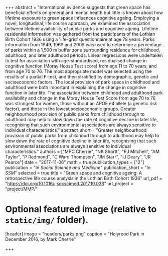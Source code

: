 +++
abstract = "International evidence suggests that green space has beneficial effects on general and mental health but little is known about how lifetime exposure to green space influences cognitive ageing. Employing a novel, longitudinal, life course approach, we examined the association between lifetime availability of public parks and cognitive ageing. Lifetime residential information was gathered from the participants of the Lothian Birth Cohort 1936 using a 'life-grid' questionnaire at age 78 years. Parks information from 1949, 1969 and 2009 was used to determine a percentage of parks within a 1,500 m buffer zone surrounding residence for childhood, adulthood, and later adulthood periods. Linear regressions were undertaken to test for association with age-standardised, residualised change in cognitive function (Moray House Test score) from age 11 to 70 years, and from age 70 to 76. The most appropriate model was selected using the results of a partial F-test, and then stratified by demographic, genetic and socioeconomic factors. The local provision of park space in childhood and adulthood were both important in explaining the change in cognitive function in later life. The association between childhood and adulthood park availability and change in the Moray House Test Score from age 70 to 76 was strongest for women, those without an APOE e4 allele (a genetic risk factor), and those in the lowest socioeconomic groups. Greater neighbourhood provision of public parks from childhood through to adulthood may help to slow down the rate of cognitive decline in later life, recognising that such environmental associations are always sensitive to individual characteristics."
abstract_short = "Greater neighbourhood provision of public parks from childhood through to adulthood may help to slow down the rate of cognitive decline in later life, recognising that such environmental associations are always sensitive to individual characteristics."
authors = ["MPC Cherrie", "NK Shortt", "RJ Mitchell", "AM Taylor", "P Redmond", "C Ward Thompson", "JM Starr", "IJ Deary", "JR Pearce"]
date = "2017-11-06"
math = true
publication_types = ["2"]
publication = "In *Social Science and Medicine*"
publication_short = "In *SSM*"
selected = true
title = "Green space and cognitive ageing: A retrospective life course analysis in the Lothian Birth Cohort 1936"
url_pdf = "https://doi.org/10.1016/j.socscimed.2017.10.038"
url_project = "project/MMP/"
  
  
# Optional featured image (relative to `static/img/` folder).
[header]
image = "headers/parks.png"
caption = "Holyrood Park in December 2016, by Mark Cherrie"
  
+++